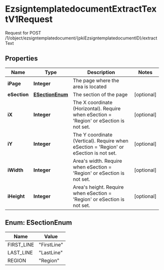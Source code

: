 

# EzsigntemplatedocumentExtractTextV1Request

Request for POST /1/object/ezsigntemplatedocument/{pkiEzsigntemplatedocumentID}/extractText

## Properties

| Name | Type | Description | Notes |
|------------ | ------------- | ------------- | -------------|
|**iPage** | **Integer** | The page where the area is located |  |
|**eSection** | [**ESectionEnum**](#ESectionEnum) | The section of the page |  [optional] |
|**iX** | **Integer** | The X coordinate (Horizontal). Require when eSection &#x3D; &#39;Region&#39; or eSection is not set. |  [optional] |
|**iY** | **Integer** | The Y coordinate (Vertical). Require when eSection &#x3D; &#39;Region&#39; or eSection is not set. |  [optional] |
|**iWidth** | **Integer** | Area&#39;s width. Require when eSection &#x3D; &#39;Region&#39; or eSection is not set. |  [optional] |
|**iHeight** | **Integer** | Area&#39;s height. Require when eSection &#x3D; &#39;Region&#39; or eSection is not set. |  [optional] |



## Enum: ESectionEnum

| Name | Value |
|---- | -----|
| FIRST_LINE | &quot;FirstLine&quot; |
| LAST_LINE | &quot;LastLine&quot; |
| REGION | &quot;Region&quot; |




